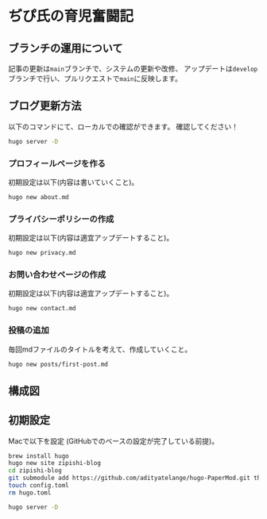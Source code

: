 # ぢぴ氏の育児奮闘記

## ブランチの運用について

記事の更新は`main`ブランチで、システムの更新や改修、
アップデートは`develop`ブランチで行い、プルリクエストで`main`に反映します。

## ブログ更新方法

以下のコマンドにて、ローカルでの確認ができます。
確認してください！

```bash
hugo server -D
```

### プロフィールページを作る

初期設定は以下(内容は書いていくこと)。

```bash
hugo new about.md
```

### プライバシーポリシーの作成

初期設定は以下(内容は適宜アップデートすること)。

```bash
hugo new privacy.md
```

### お問い合わせページの作成

初期設定は以下(内容は適宜アップデートすること)。

```bash
hugo new contact.md
```

### 投稿の追加

毎回mdファイルのタイトルを考えて、作成していくこと。

```bash
hugo new posts/first-post.md
```

## 構成図

## 初期設定

Macで以下を設定
(GitHubでのベースの設定が完了している前提)。

```bash
brew install hugo
hugo new site zipishi-blog
cd zipishi-blog
git submodule add https://github.com/adityatelange/hugo-PaperMod.git themes/PaperMod
touch config.toml
rm hugo.toml
```

```bash
hugo server -D
```
